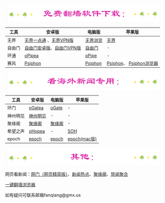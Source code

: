 <img src="https://raw.githubusercontent.com/qiangwaishijie/xz/master/1.jpg">

|  工具  | 安卓版  | 电脑版  | 苹果版  |  
|  ----  | ----   | ----  |----  |  
| 无界  | [无界一点通](https://cdn.jsdelivr.net/gh/qiangwaishijie/xz/um5.4.apk) 、[无界VPN版](https://cdn.jsdelivr.net/gh/qiangwaishijie/xz/u2.2.6.apk) | [无界浏览](https://cdn.jsdelivr.net/gh/qiangwaishijie/xz/u2132.zip)  |   [无界](https://github.com/wujieliulan/forum)  |  
| 自由门  | [自由门安卓版](https://cdn.jsdelivr.net/gh/qiangwaishijie/xz/fgma.apk)、[自由门VPN版](https://cdn.jsdelivr.net/gh/qiangwaishijie/xz/fgvpn1.3.apk) | [自由门](https://cdn.jsdelivr.net/gh/qiangwaishijie/xz/fg797p.zip)  |   - |  
| 环通  | [oPipea](https://cdn.jsdelivr.net/gh/opipe/up/oPipea006.apk) | [oPipe](https://raw.githubusercontent.com/opipe/up/master/oPipe.zip)  |   - |  
| 赛风  | [Psiphon](https://cdn.jsdelivr.net/gh/qiangwaishijie/xz/PsiphonAndroid.apk) | [Psiphon](https://cdn.jsdelivr.net/gh/qiangwaishijie/xz/psiphon3.zip)  |  [Psiphon](https://itunes.apple.com/us/app/psiphon/id1276263909?ls=1&mt=8)、 [Psiphon浏览器](https://itunes.apple.com/us/app/psiphon-browser/id1193362444?ls=1&mt=8)|  


<img src="https://raw.githubusercontent.com/qiangwaishijie/xz/master/2.jpg">

|  工具  | 安卓版  | 电脑版  | 苹果版  |  
|  ----  | ----   | ----  |----  |  
| 环门  | [oGatea](https://cdn.jsdelivr.net/gh/opipe/up/oGatea053.apk) | [oGate](https://cdn.jsdelivr.net/gh/opipe/up/oGate.zip)  |  -|  
| 神州明见  | [神州明见](https://cdn.jsdelivr.net/gh/xazhws3249/www/szzd/SzzdOgate.apk) | - |  -|  
| 聚缘阁  | [聚缘阁](https://gitlab.com/juyuange/2/-/raw/master/j603.apk) | [聚缘阁](https://gitlab.com/juyuange/2/-/raw/master/j325dn.rar) |  -|  
| 希望之声  | [oHopea](https://cdn.jsdelivr.net/gh/qiangwaishijie/xz/oHopea004.apk) | - |  [SOH](https://apps.apple.com/us/app/soh/id830022184?ign-mpt=uo%3D4)|  
| epoch  | [epoch](https://github.com/fqcdn/fq/releases/download/v1.0.0/fq.apk) | [epoch](https://github.com/fqcdn/fq/releases/download/v1.0.0/epoch_access-1.0.1-win32.zip)  |  [epoch(mac版)](https://github.com/fqcdn/fq/releases/download/v1.0.0/epoch_access-1.0.1-mac.zip)|  

<img src="https://raw.githubusercontent.com/qiangwaishijie/xz/master/3.jpg">

网页看新闻：<a href="https://github.com/odoor3/oo/blob/master/README.md">网门（网页精简版）</a>、<a href="https://github.com/szzd1/2">新闻热点</a>、<a href="https://github.com/hao2345679/jyg12/wiki/jyg">聚缘阁</a>、<a href="https://github.com/gfw-breaker/banned-news3">禁闻聚合</a>
<p><a href="https://github.com/Alvin9999/new-pac/wiki">一键翻墙浏览器</a><p>     

<p>如有疑问可联系邮箱fanqiang@gmx.us </a></p>	

